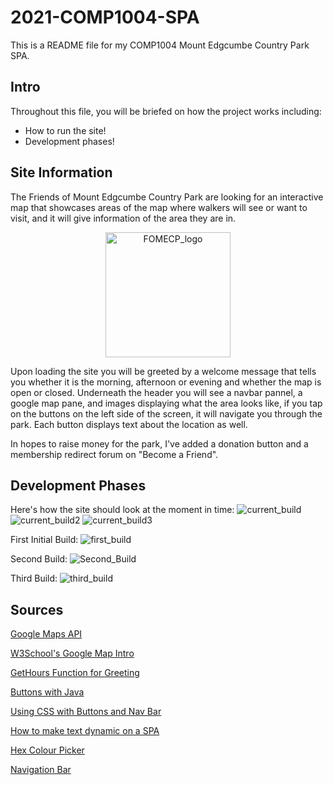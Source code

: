 # 2021-COMP1004-SPA

This is a README file for my COMP1004 Mount Edgcumbe Country Park SPA.

## Intro

Throughout this file, you will be briefed on how the project works including:

* How to run the site!
* Development phases!

## Site Information

The Friends of Mount Edgcumbe Country Park are looking for an interactive map that showcases areas of the map where walkers will see or want to visit,
and it will give information of the area they are in. 

<p align="center">
  <img width="200" src="https://i.imgur.com/5ngmsjP.png" alt="FOMECP_logo">
</p>

Upon loading the site you will be greeted by a welcome message that tells you whether it is the morning, afternoon or evening and whether the map is open or closed.
Underneath the header you will see a navbar pannel, a google map pane, and images displaying what the area looks like, if you tap on the buttons on the left side of the screen, it
will navigate you through the park. Each button displays text about the location as well. 

In hopes to raise money for the park, I've added a donation button and a membership redirect forum on "Become a Friend".

## Development Phases

Here's how the site should look at the moment in time:
![current_build](https://i.imgur.com/yTbtzGw.png)
![current_build2](https://i.imgur.com/qdQGWIw.png)
![current_build3](https://i.imgur.com/CokCOf3.png)

First Initial Build:
![first_build](https://i.imgur.com/YV1cgzJ.jpg)

Second Build:
![Second_Build](https://i.imgur.com/4EJQUPu.png)

Third Build:
![third_build](https://i.imgur.com/aRtK5iY.jpg)

## Sources

[Google Maps API](https://developers.google.com/maps/apis-by-platform)

[W3School's Google Map Intro](https://www.w3schools.com/graphics/google_maps_intro.asp)

[GetHours Function for Greeting](https://docs.oracle.com/javase/8/docs/api/java/time/LocalTime.html)

[Buttons with Java](https://www.javatpoint.com/javascript-onclick-event)

[Using CSS with Buttons and Nav Bar](https://www.w3schools.com/csS/css3_buttons.asp)

[How to make text dynamic on a SPA](https://www.educba.com/javascript-innerhtml/)

[Hex Colour Picker](https://www.colorcodehex.com/html-color-picker.html#:~:text=HTML%20Color%20Picker%20is%20the%20best%20online%20tool,code%2C%20All%20values%20in%20input%20fields%20are%20changed.)

[Navigation Bar](https://www.w3schools.com/Css/css_navbar.asp)




